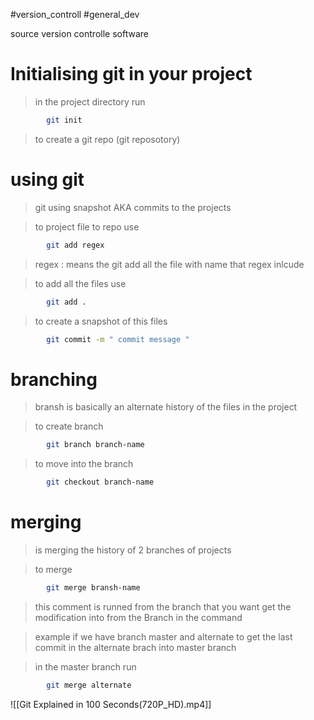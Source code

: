 #version_controll #general_dev

source version controlle software


# Initialising git in your project 

> in the project directory run 

```bash
		git init
```
> to create a git repo (git reposotory)

# using git 

> git using snapshot AKA commits to the projects

> to project file to repo use 

```bash
		git add regex 
```

> regex : means the git  add all the file with name that regex inlcude

> to add all the files use

```bash
		git add .
```

> to create a snapshot of this files

```bash
		git commit -m " commit message "
```


# branching 
> bransh is basically an alternate history of the files in the project

> to create branch 

```bash
		git branch branch-name
```

> to move into the branch 

```bash
		git checkout branch-name 
```

# merging 
> is merging the history of 2 branches of projects

> to merge 

```bash
		git merge bransh-name
```

> this comment is runned from the branch that you want get the modification into from the Branch in the command

> example if we have branch master and alternate
> to get the last commit in the alternate brach into master branch 

> in the master branch run 

```bash
		git merge alternate
```



![[Git Explained in 100 Seconds(720P_HD).mp4]]